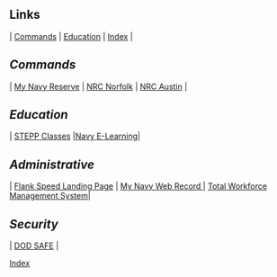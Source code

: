 ## Links

<link rel="stylesheet" href="dark-theme.css">

| [Commands](./commands.md) | [Education](./education.md) | [Index](./index.md) |



## _Commands_

| [My Navy Reserve](https://www.mynrh.navy.mil/) | [NRC Norfolk](https://private.navyreserve.navy.mil/RCC/NRMA_NFK/NORFOLK/) | [NRC Austin](https://private.navyreserve.navy.mil/RCC/NRSE_FW/AUSTIN/Pages/NRH_Default.aspx) |

## _Education_
| [STEPP Classes](https://www.cdse.edu/) |[Navy E-Learning](http://learning.nel.navy.mil/ELIAASv2p/)|

## _Administrative_

| [Flank Speed Landing Page](https://portal.apps.mil/) | [My Navy Web Record ](https://www.mnp.navy.mil/group/my-record) | [Total Workforce Management System](https://twms.dc3n.navy.mil/selfservice)|

## _Security_

| [DOD SAFE](https://safe.apps.mil/) |


[Index](./index.md)
